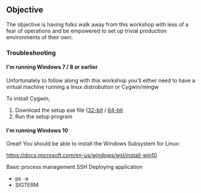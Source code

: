 ## Objective

The objective is having folks walk away from this workshop with less of a fear
of operations and be empowered to set up trivial production environments of
their own.


### Troubleshooting

#### I'm running Windows 7 / 8 or earlier

Unfortunately to follow along with this workshop you'll either need to have a
virtual machine running a linux distrobution or Cygwin/mingw

To install Cygwin,

1. Download the setup exe file ([32-bit](https://cygwin.com/setup-x86.exe) / [64-bit](https://cygwin.com/setup-x86_64.exe)
2. Run the setup program

#### I'm running Windows 10

Great! You should be able to install the Windows Subsystem for Linux:

https://docs.microsoft.com/en-us/windows/wsl/install-win10


Basic process management
SSH
Deploying application

 - ps -a
 - SIGTERM
